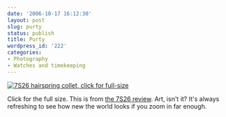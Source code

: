 ```yaml
---
date: '2006-10-17 16:12:30'
layout: post
slug: purty
status: publish
title: Purty
wordpress_id: '222'
categories:
- Photography
- Watches and timekeeping
---
```



[
![7S26 hairspring collet, click for full-size](http://www.phfactor.net/pics/watches/collet6476.jpg)
](http://www.thepurists.com/watch/features/8ohms/7s26/collet6476.jpg)

Click for the full size. This is from [the 7S26 review](http://www.thepurists.com/watch/features/8ohms/7s26/). Art, isn't it? It's always refreshing to see how new the world looks if you zoom in far enough.
